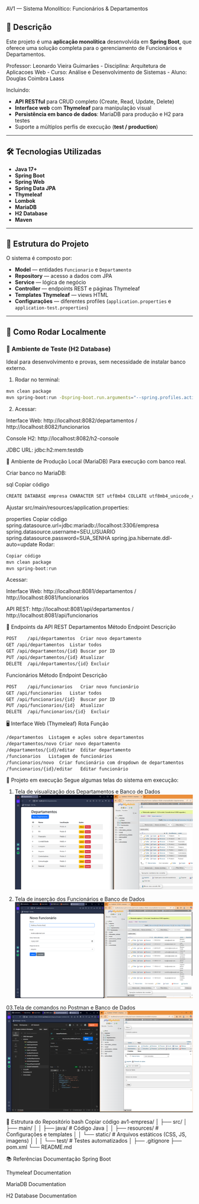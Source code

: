 AV1 — Sistema Monolítico: Funcionários & Departamentos

## 📖 Descrição
Este projeto é uma **aplicação monolítica** desenvolvida em **Spring Boot**, que oferece uma solução completa para o gerenciamento de Funcionários e Departamentos.

Professor: 	Leonardo Vieira Guimarães - Disciplina: Arquitetura de Aplicacoes Web - Curso: Análise e Desenvolvimento de Sistemas - Aluno: Douglas Coimbra Laass

Incluindo:

- **API RESTful** para CRUD completo (Create, Read, Update, Delete)  
- **Interface web** com **Thymeleaf** para manipulação visual  
- **Persistência em banco de dados**: MariaDB para produção e H2 para testes  
- Suporte a múltiplos perfis de execução (**test / production**)

---

## 🛠 Tecnologias Utilizadas
- **Java 17+**
- **Spring Boot**
- **Spring Web**
- **Spring Data JPA**
- **Thymeleaf**
- **Lombok**
- **MariaDB**
- **H2 Database**
- **Maven**

---

## 🚀 Estrutura do Projeto
O sistema é composto por:
- **Model** — entidades `Funcionario` e `Departamento`
- **Repository** — acesso a dados com JPA
- **Service** — lógica de negócio
- **Controller** — endpoints REST e páginas Thymeleaf
- **Templates Thymeleaf** — views HTML
- **Configurações** — diferentes profiles (`application.properties` e `application-test.properties`)

---

## 🏃 Como Rodar Localmente

### 🔹 Ambiente de Teste (H2 Database)
Ideal para desenvolvimento e provas, sem necessidade de instalar banco externo.

1. Rodar no terminal:
```bash
mvn clean package
mvn spring-boot:run -Dspring-boot.run.arguments="--spring.profiles.active=test"
```
2. Acessar:

Interface Web: http://localhost:8082/departamentos / http://localhost:8082/funcionarios

Console H2: http://localhost:8082/h2-console

JDBC URL: jdbc:h2:mem:testdb

🔹 Ambiente de Produção Local (MariaDB)
Para execução com banco real.

Criar banco no MariaDB:


sql
Copiar código
```bash
CREATE DATABASE empresa CHARACTER SET utf8mb4 COLLATE utf8mb4_unicode_ci;
```
Ajustar src/main/resources/application.properties:

properties
Copiar código
spring.datasource.url=jdbc:mariadb://localhost:3306/empresa
spring.datasource.username=SEU_USUARIO
spring.datasource.password=SUA_SENHA
spring.jpa.hibernate.ddl-auto=update
Rodar:

```bash
Copiar código
mvn clean package
mvn spring-boot:run
```

Acessar:

Interface Web: http://localhost:8081/departamentos / http://localhost:8081/funcionarios

API REST: http://localhost:8081/api/departamentos / http://localhost:8081/api/funcionarios

🔌 Endpoints da API REST
Departamentos
Método	Endpoint	Descrição
```bash
POST	/api/departamentos	Criar novo departamento
GET	/api/departamentos	Listar todos
GET	/api/departamentos/{id}	Buscar por ID
PUT	/api/departamentos/{id}	Atualizar
DELETE	/api/departamentos/{id}	Excluir
```

Funcionários
Método	Endpoint	Descrição
```bash
POST	/api/funcionarios	Criar novo funcionário
GET	/api/funcionarios	Listar todos
GET	/api/funcionarios/{id}	Buscar por ID
PUT	/api/funcionarios/{id}	Atualizar
DELETE	/api/funcionarios/{id}	Excluir
```

🖥 Interface Web (Thymeleaf)
Rota	Função
```bash
/departamentos	Listagem e ações sobre departamentos
/departamentos/novo	Criar novo departamento
/departamentos/{id}/editar	Editar departamento
/funcionarios	Listagem de funcionários
/funcionarios/novo	Criar funcionário com dropdown de departamentos
/funcionarios/{id}/editar	Editar funcionário
```

📸 Projeto em execução
Segue algumas telas do sistema em execução:

01. Tela de visualização dos Departamentos e Banco de Dados
![Descrição da Imagem](src/main/resources/images/captura01.png)

02. Tela de inserção dos Funcionários e Banco de Dados
![Descrição da Imagem](src/main/resources/images/captura02.png)

03.Tela de comandos no Postman e Banco de Dados
![Descrição da Imagem](src/main/resources/images/captura03.png)




📂 Estrutura do Repositório
bash
Copiar código
av1-empresa/
│
├── src/
│   ├── main/
│   │   ├── java/           # Código Java
│   │   ├── resources/      # Configurações e templates
│   │   └── static/         # Arquivos estáticos (CSS, JS, imagens)
│   │
│   └── test/               # Testes automatizados
│
├── .gitignore
├── pom.xml
└── README.md

📚 Referências
Documentação Spring Boot

Thymeleaf Documentation

MariaDB Documentation

H2 Database Documentation
